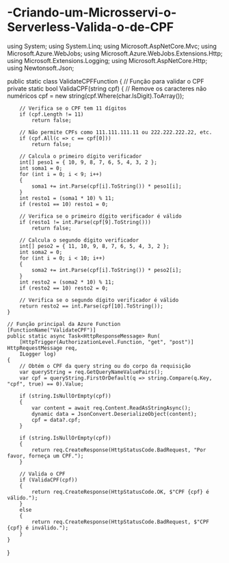 # -Criando-um-Microsservi-o-Serverless-Valida-o-de-CPF

using System;
using System.Linq;
using Microsoft.AspNetCore.Mvc;
using Microsoft.Azure.WebJobs;
using Microsoft.Azure.WebJobs.Extensions.Http;
using Microsoft.Extensions.Logging;
using Microsoft.AspNetCore.Http;
using Newtonsoft.Json;

public static class ValidateCPFFunction
{
    // Função para validar o CPF
    private static bool ValidaCPF(string cpf)
    {
        // Remove os caracteres não numéricos
        cpf = new string(cpf.Where(char.IsDigit).ToArray());

        // Verifica se o CPF tem 11 dígitos
        if (cpf.Length != 11)
            return false;

        // Não permite CPFs como 111.111.111.11 ou 222.222.222.22, etc.
        if (cpf.All(c => c == cpf[0]))
            return false;

        // Calcula o primeiro dígito verificador
        int[] peso1 = { 10, 9, 8, 7, 6, 5, 4, 3, 2 };
        int soma1 = 0;
        for (int i = 0; i < 9; i++)
        {
            soma1 += int.Parse(cpf[i].ToString()) * peso1[i];
        }
        int resto1 = (soma1 * 10) % 11;
        if (resto1 == 10) resto1 = 0;

        // Verifica se o primeiro dígito verificador é válido
        if (resto1 != int.Parse(cpf[9].ToString()))
            return false;

        // Calcula o segundo dígito verificador
        int[] peso2 = { 11, 10, 9, 8, 7, 6, 5, 4, 3, 2 };
        int soma2 = 0;
        for (int i = 0; i < 10; i++)
        {
            soma2 += int.Parse(cpf[i].ToString()) * peso2[i];
        }
        int resto2 = (soma2 * 10) % 11;
        if (resto2 == 10) resto2 = 0;

        // Verifica se o segundo dígito verificador é válido
        return resto2 == int.Parse(cpf[10].ToString());
    }

    // Função principal da Azure Function
    [FunctionName("ValidateCPF")]
    public static async Task<HttpResponseMessage> Run(
        [HttpTrigger(AuthorizationLevel.Function, "get", "post")] HttpRequestMessage req,
        ILogger log)
    {
        // Obtém o CPF da query string ou do corpo da requisição
        var queryString = req.GetQueryNameValuePairs();
        var cpf = queryString.FirstOrDefault(q => string.Compare(q.Key, "cpf", true) == 0).Value;

        if (string.IsNullOrEmpty(cpf))
        {
            var content = await req.Content.ReadAsStringAsync();
            dynamic data = JsonConvert.DeserializeObject(content);
            cpf = data?.cpf;
        }

        if (string.IsNullOrEmpty(cpf))
        {
            return req.CreateResponse(HttpStatusCode.BadRequest, "Por favor, forneça um CPF.");
        }

        // Valida o CPF
        if (ValidaCPF(cpf))
        {
            return req.CreateResponse(HttpStatusCode.OK, $"CPF {cpf} é válido.");
        }
        else
        {
            return req.CreateResponse(HttpStatusCode.BadRequest, $"CPF {cpf} é inválido.");
        }
    }
}
